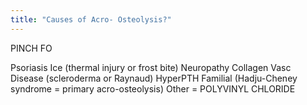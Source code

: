 ```yaml
---
title: "Causes of Acro- Osteolysis?"
---
```

PINCH FO

Psoriasis
Ice (thermal injury or frost bite)
Neuropathy
Collagen Vasc Disease (scleroderma or Raynaud)
HyperPTH
Familial (Hadju-Cheney syndrome = primary acro-osteolysis)
Other = POLYVINYL CHLORIDE


